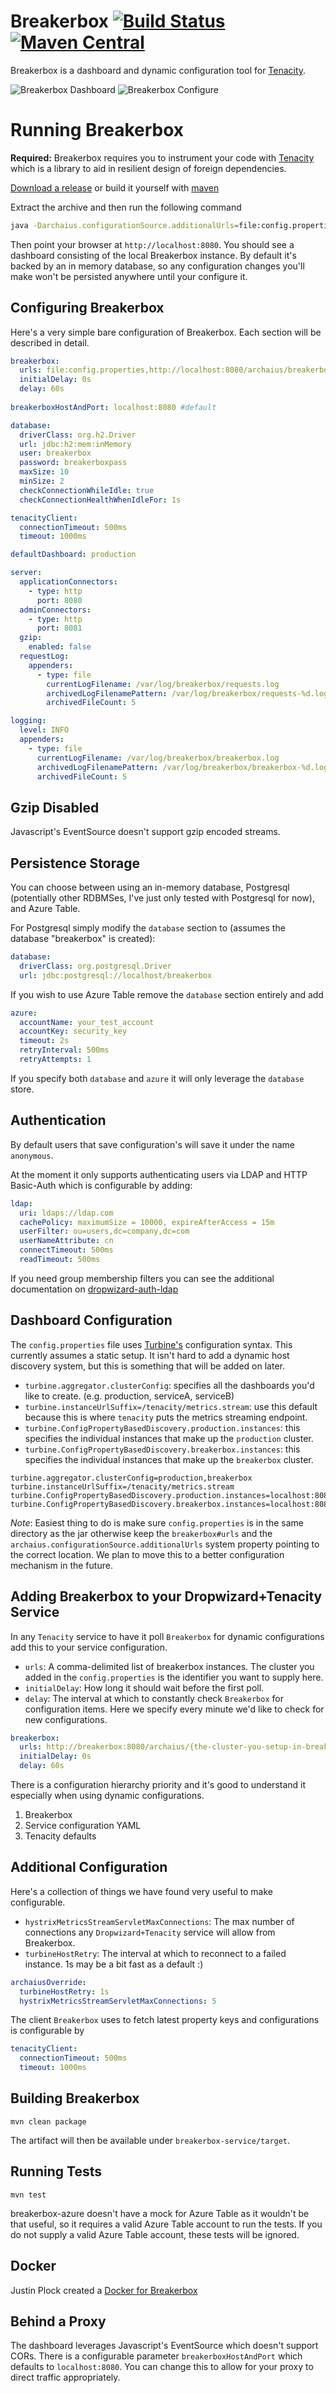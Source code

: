 Breakerbox [![Build Status](https://travis-ci.org/yammer/breakerbox.svg)](https://travis-ci.org/yammer/breakerbox) [![Maven Central](https://maven-badges.herokuapp.com/maven-central/com.yammer.breakerbox/breakerbox-service/badge.svg)](https://maven-badges.herokuapp.com/maven-central/com.yammer.breakerbox/breakerbox-service)
==========

Breakerbox is a dashboard and dynamic configuration tool for [Tenacity](https://github.com/yammer/tenacity).

![Breakerbox Dashboard](https://yammer.github.io/tenacity/breakerbox_latest.png)
![Breakerbox Configure](https://yammer.github.io/tenacity/breakerbox_configure.png)

Running Breakerbox
==================

__Required:__ Breakerbox requires you to instrument your code with [Tenacity](https://github.com/yammer/tenacity) which is a library to aid
in resilient design of foreign dependencies.

[Download a release](https://github.com/yammer/breakerbox/releases) or build it yourself with [maven](https://github.com/yammer/breakerbox#building-breakerbox)

Extract the archive and then run the following command

```bash
java -Darchaius.configurationSource.additionalUrls=file:config.properties -jar breakerbox-service-0.1.1.jar server breakerbox.yml
```

Then point your browser at ``http://localhost:8080``. You should see a dashboard
consisting of the local Breakerbox instance. By default it's backed by an in memory database, so
any configuration changes you'll make won't be persisted anywhere until your configure it.

Configuring Breakerbox
---------------------------------------

Here's a very simple bare configuration of Breakerbox. Each section will be described in detail.

```yaml
breakerbox:
  urls: file:config.properties,http://localhost:8080/archaius/breakerbox
  initialDelay: 0s
  delay: 60s
  
breakerboxHostAndPort: localhost:8080 #default

database:
  driverClass: org.h2.Driver
  url: jdbc:h2:mem:inMemory
  user: breakerbox
  password: breakerboxpass
  maxSize: 10
  minSize: 2
  checkConnectionWhileIdle: true
  checkConnectionHealthWhenIdleFor: 1s

tenacityClient:
  connectionTimeout: 500ms
  timeout: 1000ms

defaultDashboard: production

server:
  applicationConnectors:
    - type: http
      port: 8080
  adminConnectors:
    - type: http
      port: 8081
  gzip:
    enabled: false
  requestLog:
    appenders:
      - type: file
        currentLogFilename: /var/log/breakerbox/requests.log
        archivedLogFilenamePattern: /var/log/breakerbox/requests-%d.log
        archivedFileCount: 5

logging:
  level: INFO
  appenders:
    - type: file
      currentLogFilename: /var/log/breakerbox/breakerbox.log
      archivedLogFilenamePattern: /var/log/breakerbox/breakerbox-%d.log
      archivedFileCount: 5
```

Gzip Disabled
-------------
Javascript's EventSource doesn't support gzip encoded streams.

Persistence Storage
-------------------

You can choose between using an in-memory database, Postgresql (potentially other RDBMSes, I've just only tested with Postgresql for now), and Azure Table.

For Postgresql simply modify the `database` section to (assumes the database "breakerbox" is created):

```yaml
database:
  driverClass: org.postgresql.Driver
  url: jdbc:postgresql://localhost/breakerbox
```

If you wish to use Azure Table remove the `database` section entirely and add

```yaml
azure:
  accountName: your_test_account
  accountKey: security_key
  timeout: 2s
  retryInterval: 500ms
  retryAttempts: 1
```

If you specify both `database` and `azure` it will only leverage the `database` store.

Authentication
--------------
By default users that save configuration's will save it under the name `anonymous`.

At the moment it only supports authenticating users via LDAP and HTTP Basic-Auth which is configurable by adding:

```yaml
ldap:
  uri: ldaps://ldap.com
  cachePolicy: maximumSize = 10000, expireAfterAccess = 15m
  userFilter: ou=users,dc=company,dc=com
  userNameAttribute: cn
  connectTimeout: 500ms
  readTimeout: 500ms
```

If you need group membership filters you can see the additional documentation on [dropwizard-auth-ldap](https://github.com/yammer/dropwizard-auth-ldap)

Dashboard Configuration
-----------------------------------------
The `config.properties` file uses [Turbine's](https://github.com/Netflix/Turbine/wiki/Configuration) configuration syntax. This currently assumes a static setup. It isn't hard to add a dynamic host discovery
system, but this is something that will be added on later.

* `turbine.aggregator.clusterConfig`: specifies all the dashboards you'd like to create. (e.g. production, serviceA, serviceB)
* `turbine.instanceUrlSuffix=/tenacity/metrics.stream`: use this default because this is where `tenacity` puts the metrics streaming endpoint.
* `turbine.ConfigPropertyBasedDiscovery.production.instances`: this specifies the individual instances that make up the `production` cluster.
* `turbine.ConfigPropertyBasedDiscovery.breakerbox.instances`: this specifies the individual instances that make up the `breakerbox` cluster.

```
turbine.aggregator.clusterConfig=production,breakerbox
turbine.instanceUrlSuffix=/tenacity/metrics.stream
turbine.ConfigPropertyBasedDiscovery.production.instances=localhost:8080,anotherservice.company.com:8080
turbine.ConfigPropertyBasedDiscovery.breakerbox.instances=localhost:8080
```

*Note*: Easiest thing to do is make sure `config.properties` is in the same directory as the jar otherwise keep the `breakerbox#urls` and the `archaius.configurationSource.additionalUrls` system property pointing to the correct location.
We plan to move this to a better configuration mechanism in the future.

Adding Breakerbox to your Dropwizard+Tenacity Service
-----------------------
In any `Tenacity` service to have it poll `Breakerbox` for dynamic configurations add this to your service configuration.

* `urls`: A comma-delimited list of breakerbox instances. The cluster you added in the `config.properties` is the identifier you want to supply here.
* `initialDelay`: How long it should wait before the first poll.
* `delay`: The interval at which to constantly check `Breakerbox` for configuration items. Here we specify every minute we'd like to check for new configurations.

```yaml
breakerbox:
  urls: http://breakerbox:8080/archaius/{the-cluster-you-setup-in-breakerbox}
  initialDelay: 0s
  delay: 60s
```

There is a configuration hierarchy priority and it's good to understand it especially when using dynamic configurations.

1. Breakerbox
2. Service configuration YAML
3. Tenacity defaults

Additional Configuration
------------------------
Here's a collection of things we have found very useful to make configurable.

* `hystrixMetricsStreamServletMaxConnections`: The max number of connections any `Dropwizard+Tenacity` service will allow from Breakerbox.
* `turbineHostRetry`: The interval at which to reconnect to a failed instance. 1s may be a bit fast as a default :)

```yaml
archaiusOverride:
  turbineHostRetry: 1s
  hystrixMetricsStreamServletMaxConnections: 5
```

The client `Breakerbox` uses to fetch latest property keys and configurations is configurable by

```yaml
tenacityClient:
  connectionTimeout: 500ms
  timeout: 1000ms
```

Building Breakerbox
-------------------

`mvn clean package`

The artifact will then be available under `breakerbox-service/target`.

Running Tests
-------------

`mvn test`

breakerbox-azure doesn't have a mock for Azure Table as it wouldn't be that useful, so it requires a valid Azure Table account
to run the tests. If you do not supply a valid Azure Table account, these tests will be ignored.

Docker
------
Justin Plock created a [Docker for Breakerbox](https://registry.hub.docker.com/u/jplock/breakerbox/)

Behind a Proxy
--------------
The dashboard leverages Javascript's EventSource which doesn't support CORs. There is a configurable parameter `breakerboxHostAndPort`
which defaults to `localhost:8080`. You can change this to allow for your proxy to direct traffic appropriately.

